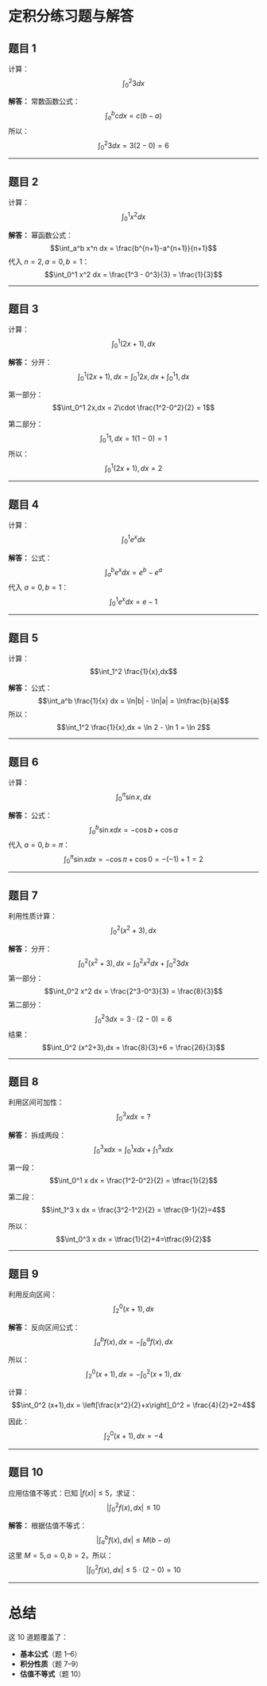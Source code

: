 

# 定积分练习题与解答

## 题目 1

计算：
$$\int_0^2 3dx$$

**解答：**
常数函数公式：
$$\int_a^b cdx = c(b-a)$$
所以：
$$\int_0^2 3dx = 3(2-0)=6$$

---

## 题目 2

计算：
$$\int_0^1 x^2 dx$$

**解答：**
幂函数公式：
$$\int_a^b x^n dx = \frac{b^{n+1}-a^{n+1}}{n+1}$$
代入 $n=2, a=0, b=1$：
$$\int_0^1 x^2 dx = \frac{1^3 - 0^3}{3} = \frac{1}{3}$$

---

## 题目 3

计算：
$$\int_0^1 (2x+1),dx$$

**解答：**
分开：
$$\int_0^1 (2x+1),dx = \int_0^1 2x,dx + \int_0^1 1,dx$$
  
第一部分：
$$\int_0^1 2x,dx = 2\cdot \frac{1^2-0^2}{2} = 1$$
  
第二部分：
$$\int_0^1 1,dx = 1(1-0)=1$$
所以：
$$\int_0^1 (2x+1),dx = 2$$

---

## 题目 4

计算：
$$\int_0^1 e^x dx$$

**解答：**
公式：
$$\int_a^b e^x dx = e^b - e^a$$
代入 $a=0,b=1$：
$$\int_0^1 e^x dx = e - 1$$

---

## 题目 5

计算：
$$\int_1^2 \frac{1}{x},dx$$

**解答：**
公式：
$$\int_a^b \frac{1}{x} dx = \ln|b| - \ln|a| = \ln\frac{b}{a}$$
所以：
$$\int_1^2 \frac{1}{x},dx = \ln 2 - \ln 1 = \ln 2$$

---

## 题目 6

计算：
$$\int_0^\pi \sin x , dx$$

**解答：**
公式：
$$\int_a^b \sin x dx = -\cos b + \cos a$$
代入 $a=0,b=\pi$：
$$\int_0^\pi \sin x dx = -\cos \pi + \cos 0 = -(-1)+1=2$$

---

## 题目 7

利用性质计算：
$$\int_0^2 (x^2+3),dx$$

**解答：**
分开：
$$\int_0^2 (x^2+3),dx = \int_0^2 x^2 dx + \int_0^2 3 dx$$
第一部分：
$$\int_0^2 x^2 dx = \frac{2^3-0^3}{3} = \frac{8}{3}$$
第二部分：
$$\int_0^2 3 dx = 3\cdot (2-0)=6$$
结果：
$$\int_0^2 (x^2+3),dx = \frac{8}{3}+6 = \frac{26}{3}$$

---

## 题目 8

利用区间可加性：
$$\int_0^3 x dx = ?$$

**解答：**
拆成两段：
$$\int_0^3 x dx = \int_0^1 x dx + \int_1^3 x dx$$
  
第一段：
$$\int_0^1 x dx = \frac{1^2-0^2}{2} = \tfrac{1}{2}$$
  
第二段：
$$\int_1^3 x dx = \frac{3^2-1^2}{2} = \tfrac{9-1}{2}=4$$
  
所以：
$$\int_0^3 x dx = \tfrac{1}{2}+4=\tfrac{9}{2}$$

---

## 题目 9

利用反向区间：
$$\int_2^0 (x+1),dx$$

**解答：**
反向区间公式：
$$\int_a^b f(x),dx = -\int_b^a f(x),dx$$
  
所以：
$$\int_2^0 (x+1),dx = -\int_0^2 (x+1),dx$$
  
计算：
$$\int_0^2 (x+1),dx = \left[\frac{x^2}{2}+x\right]_0^2 = \frac{4}{2}+2=4$$
  
因此：
$$\int_2^0 (x+1),dx = -4$$

---

## 题目 10

应用估值不等式：已知 $|f(x)| \le 5$，求证：
$$\Big|\int_0^2 f(x),dx\Big| \le 10$$

**解答：**
根据估值不等式：
$$\Big|\int_a^b f(x),dx\Big| \le M(b-a)$$
这里 $M=5, a=0, b=2$，所以：
$$\Big|\int_0^2 f(x),dx\Big| \le 5\cdot (2-0)=10$$

---

# 总结

这 10 道题覆盖了：

* **基本公式**（题 1–6）
* **积分性质**（题 7–9）
* **估值不等式**（题 10）


